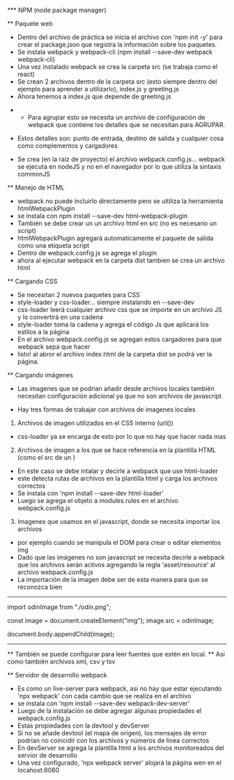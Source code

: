 *** NPM (node package manager)

** Paquete web 

- Dentro del archivo de práctica se inicia el archivo con 'npm init -y' para crear el package.json que registra la información sobre los paquetes.
- Se instala webpack y webpack-cli (npm install --save-dev webpack webpack-cli)
- Una vez instalado webpack se crea la carpeta src (se trabaja como el react)
- Se crean 2 archivos dentro de la carpeta src (esto siempre dentro del ejemplo para aprender a utilizarlo), index.js y greeting.js
- Ahora tenemos a index.js que depende de greeting.js

* - Para agrupar esto se necesita un archivo de configuración de webpack que contiene los detalles que se necesitan para AGRUPAR.

- Estos detalles son: punto de entrada, destino de salida y cualquier cosa como complementos y cargadores

- Se crea (en la raíz de proyecto) el archivo webpack.config.js... webpack se ejecuta en nodeJS y no en el navegador por lo que utiliza la sintaxis commonJS

** Manejo de HTML

- webpack no puede incluirlo directamente pero se ultiliza la herramienta htmlWebpackPlugin 
- se instala con npm install --save-dev html-webpack-plugin
- También se debe crear un un archivo html en src (no es necesario un script)
- htmlWebpackPlugin agregará automaticamente el paquete de salida como una etiqueta script
- Dentro de webpack.config.js se agrega el plugin
- ahora al ejecutar webpack en la carpeta dist tambien se crea un archivo html

** Cargando CSS

- Se necesitan 2 nuevos paquetes para CSS
- style-loader y css-loader... siempre instalando en --save-dev
- css-loader leerá cualquier archivo css que se importe en un archivo JS y lo convertirá en una cadena
- style-loader toma la cadena y agrega el código Js que aplicará los estilos a la página 
- En el archivo webpack.config.js se agregan estos cargadores para que webpack sepa que hacer
- listo! al abror el archivo index.html de la carpeta dist se podrá ver la página.

** Cargando imágenes 

- Las imagenes que se podrian añadir desde archivos locales también necesitan configuración adicional ya que no son archivos de javascript

* Hay tres formas de trabajar con archivos de imagenes locales

1. Archivos de imagen utilizados en el CSS interno (url())
- css-loader ya se encarga de esto por lo que no hay que hacer nada mas 

2. Archivos de imagen a los que se hace referencia en la plantilla HTML (como el src de un <img>)
- En este caso se debe intalar y decirle a webpack que use html-loader
- este detecta rutas de archivos en la plantilla html y carga los archivos correctos
- Se instala con 'npm install --save-dev html-loader'
- Luego se agrega el objeto a modules.rules en el archivo webpack.config.js  

3. Imagenes que usamos en el javascript, donde se necesita importar los archivos 
- por ejemplo cuando se manipula el DOM para crear o editar elementos img 
- Dado que las imágenes no son javascript se necesita decirle a webpack que los archivos serán activos agregando la regla 'asset/resource' al archivo webpack.config.js
- La importación de la imagen debe ser de esta manera para que se reconozca bien 
***
import odinImage from "./odin.png";
   
const image = document.createElement("img");
image.src = odinImage;
   
document.body.appendChild(image);
***

** También se puede configurar para leer fuentes que estén en local.
** Asi como también archivos xml, csv y tsv 

** Servidor de desarrollo webpack 
- Es como un live-server para webpack, asi no hay que estar ejecutando 'npx webpack' con cada cambio que se realiza en el archivo
- se instala con 'npm install --save-dev webpack-dev-server'
- Luego de la instalación se debe agregar algunas propiedades el webpack.config.js
- Estas propiedades con la devtool y devServer
- Si no se añade devtool (el mapa de origen), los mensajes de error podrían no coincidir con los archivos y números de linea correctos 
- En devServer se agrega la plantilla html a los archivos monitoreados del servior de desarrollo 
- Una vez configurado, 'npx webpack server' alojará la página wen en el locahost:8080